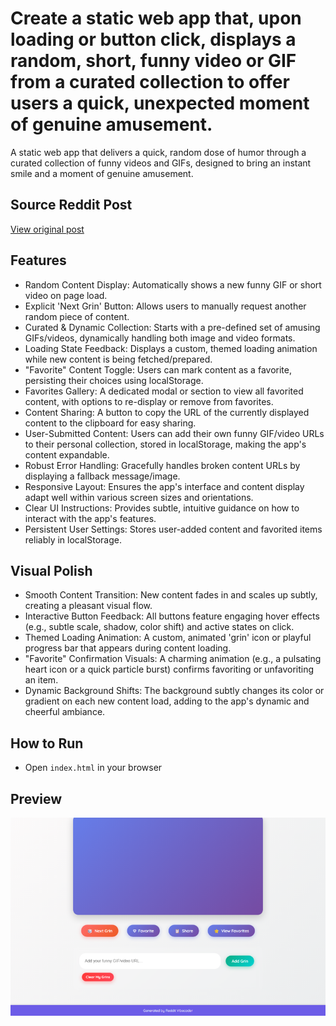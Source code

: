 # Create a static web app that, upon loading or button click, displays a random, short, funny video or GIF from a curated collection to offer users a quick, unexpected moment of genuine amusement.

A static web app that delivers a quick, random dose of humor through a curated collection of funny videos and GIFs, designed to bring an instant smile and a moment of genuine amusement.

## Source Reddit Post
[View original post](https://reddit.com/r/CasualConversation/comments/1oj3bfw/didnt_realize_how_emotionally_drained_i_was_until/)

## Features
- Random Content Display: Automatically shows a new funny GIF or short video on page load.
- Explicit 'Next Grin' Button: Allows users to manually request another random piece of content.
- Curated & Dynamic Collection: Starts with a pre-defined set of amusing GIFs/videos, dynamically handling both image and video formats.
- Loading State Feedback: Displays a custom, themed loading animation while new content is being fetched/prepared.
- "Favorite" Content Toggle: Users can mark content as a favorite, persisting their choices using localStorage.
- Favorites Gallery: A dedicated modal or section to view all favorited content, with options to re-display or remove from favorites.
- Content Sharing: A button to copy the URL of the currently displayed content to the clipboard for easy sharing.
- User-Submitted Content: Users can add their own funny GIF/video URLs to their personal collection, stored in localStorage, making the app's content expandable.
- Robust Error Handling: Gracefully handles broken content URLs by displaying a fallback message/image.
- Responsive Layout: Ensures the app's interface and content display adapt well within various screen sizes and orientations.
- Clear UI Instructions: Provides subtle, intuitive guidance on how to interact with the app's features.
- Persistent User Settings: Stores user-added content and favorited items reliably in localStorage.

## Visual Polish
- Smooth Content Transition: New content fades in and scales up subtly, creating a pleasant visual flow.
- Interactive Button Feedback: All buttons feature engaging hover effects (e.g., subtle scale, shadow, color shift) and active states on click.
- Themed Loading Animation: A custom, animated 'grin' icon or playful progress bar that appears during content loading.
- "Favorite" Confirmation Visuals: A charming animation (e.g., a pulsating heart icon or a quick particle burst) confirms favoriting or unfavoriting an item.
- Dynamic Background Shifts: The background subtly changes its color or gradient on each new content load, adding to the app's dynamic and cheerful ambiance.

## How to Run
- Open `index.html` in your browser


## Preview
![Screenshot](screenshots/project_053.png)
